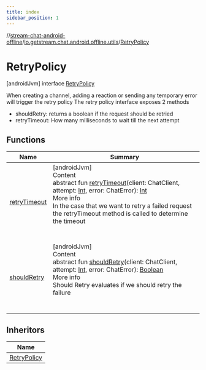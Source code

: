 ```yaml
---
title: index
sidebar_position: 1
---
```

//[stream-chat-android-offline](../../../index.md)/[io.getstream.chat.android.offline.utils](../index.md)/[RetryPolicy](index.md)



# RetryPolicy  
 [androidJvm] interface [RetryPolicy](index.md)

When creating a channel, adding a reaction or sending any temporary error will trigger the retry policy The retry policy interface exposes 2 methods

<ul><li>shouldRetry: returns a boolean if the request should be retried</li><li>retryTimeout: How many milliseconds to wait till the next attempt</li></ul>   


## Functions  
  
|  Name |  Summary | 
|---|---|
| <a name="io.getstream.chat.android.offline.utils/RetryPolicy/retryTimeout/#io.getstream.chat.android.client.ChatClient#kotlin.Int#io.getstream.chat.android.client.errors.ChatError/PointingToDeclaration/"></a>[retryTimeout](retryTimeout.md)| <a name="io.getstream.chat.android.offline.utils/RetryPolicy/retryTimeout/#io.getstream.chat.android.client.ChatClient#kotlin.Int#io.getstream.chat.android.client.errors.ChatError/PointingToDeclaration/"></a>[androidJvm]  <br/>Content  <br/>abstract fun [retryTimeout](retryTimeout.md)(client: ChatClient, attempt: [Int](https://kotlinlang.org/api/latest/jvm/stdlib/kotlin/-int/index.html), error: ChatError): [Int](https://kotlinlang.org/api/latest/jvm/stdlib/kotlin/-int/index.html)  <br/>More info  <br/>In the case that we want to retry a failed request the retryTimeout method is called to determine the timeout  <br/><br/><br/>|
| <a name="io.getstream.chat.android.offline.utils/RetryPolicy/shouldRetry/#io.getstream.chat.android.client.ChatClient#kotlin.Int#io.getstream.chat.android.client.errors.ChatError/PointingToDeclaration/"></a>[shouldRetry](shouldRetry.md)| <a name="io.getstream.chat.android.offline.utils/RetryPolicy/shouldRetry/#io.getstream.chat.android.client.ChatClient#kotlin.Int#io.getstream.chat.android.client.errors.ChatError/PointingToDeclaration/"></a>[androidJvm]  <br/>Content  <br/>abstract fun [shouldRetry](shouldRetry.md)(client: ChatClient, attempt: [Int](https://kotlinlang.org/api/latest/jvm/stdlib/kotlin/-int/index.html), error: ChatError): [Boolean](https://kotlinlang.org/api/latest/jvm/stdlib/kotlin/-boolean/index.html)  <br/>More info  <br/>Should Retry evaluates if we should retry the failure  <br/><br/><br/>|


## Inheritors  
  
|  Name | 
|---|
| <a name="io.getstream.chat.android.livedata.utils/RetryPolicy///PointingToDeclaration/"></a>[RetryPolicy](../../io.getstream.chat.android.livedata.utils/RetryPolicy/index.md)|

